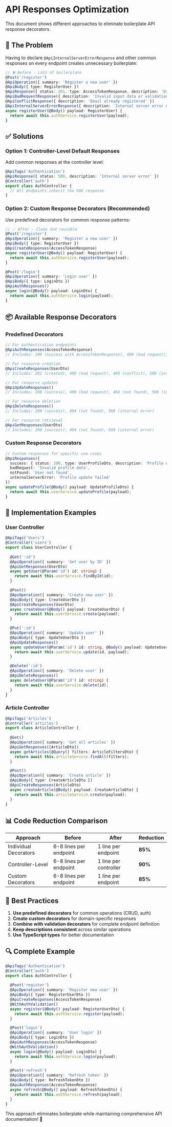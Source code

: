 # API Responses Optimization

This document shows different approaches to eliminate boilerplate API response decorators.

## 🎯 **The Problem**

Having to declare `@ApiInternalServerErrorResponse` and other common responses on every endpoint creates unnecessary boilerplate:

```typescript
// ❌ Before - Lots of boilerplate
@Post('/register')
@ApiOperation({ summary: 'Register a new user' })
@ApiBody({ type: RegisterUser })
@ApiResponse({ status: 201, type: AccessTokenResponse, description: 'User registered successfully' })
@ApiBadRequestResponse({ description: 'Invalid input data or validation errors' })
@ApiConflictResponse({ description: 'Email already registered' })
@ApiInternalServerErrorResponse({ description: 'Internal server error during registration' })
async registerUser(@Body() payload: RegisterUser) {
  return await this.authService.registerUser(payload);
}
```

## ✅ **Solutions**

### **Option 1: Controller-Level Default Responses**

Add common responses at the controller level:

```typescript
@ApiTags('Authentication')
@ApiResponse({ status: 500, description: 'Internal server error' })
@Controller('auth')
export class AuthController {
  // All endpoints inherit the 500 response
}
```

### **Option 2: Custom Response Decorators (Recommended)**

Use predefined decorators for common response patterns:

```typescript
// ✅ After - Clean and reusable
@Post('/register')
@ApiOperation({ summary: 'Register a new user' })
@ApiBody({ type: RegisterUser })
@ApiCreateResponses(AccessTokenResponse)
async registerUser(@Body() payload: RegisterUser) {
  return await this.authService.registerUser(payload);
}

@Post('/login')
@ApiOperation({ summary: 'Login user' })
@ApiBody({ type: LoginDto })
@ApiAuthResponses()
async login(@Body() payload: LoginDto) {
  return await this.authService.login(payload);
}
```

## 📦 **Available Response Decorators**

### **Predefined Decorators**

```typescript
// For authentication endpoints
@ApiAuthResponses(AccessTokenResponse)
// Includes: 200 (success with AccessTokenResponse), 400 (bad request), 401 (unauthorized), 500 (internal error)

// For resource creation
@ApiCreateResponses(UserDto)
// Includes: 201 (created), 400 (bad request), 409 (conflict), 500 (internal error)

// For resource updates
@ApiUpdateResponses()
// Includes: 200 (success), 400 (bad request), 404 (not found), 500 (internal error)

// For resource deletion
@ApiDeleteResponses()
// Includes: 200 (success), 404 (not found), 500 (internal error)

// For resource retrieval
@ApiGetResponses(UserDto)
// Includes: 200 (success), 404 (not found), 500 (internal error)
```

### **Custom Response Decorators**

```typescript
// Custom responses for specific use cases
@ApiResponses({
  success: { status: 200, type: UserProfileDto, description: 'Profile updated' },
  badRequest: 'Invalid profile data',
  notFound: 'User not found',
  internalServerError: 'Profile update failed'
})
async updateProfile(@Body() payload: UpdateProfileDto) {
  return await this.userService.updateProfile(payload);
}
```

## 🔧 **Implementation Examples**

### **User Controller**

```typescript
@ApiTags('Users')
@Controller('users')
export class UserController {
  
  @Get(':id')
  @ApiOperation({ summary: 'Get user by ID' })
  @ApiGetResponses(UserDto)
  async getUser(@Param('id') id: string) {
    return await this.userService.findById(id);
  }

  @Post()
  @ApiOperation({ summary: 'Create new user' })
  @ApiBody({ type: CreateUserDto })
  @ApiCreateResponses(UserDto)
  async createUser(@Body() payload: CreateUserDto) {
    return await this.userService.create(payload);
  }

  @Put(':id')
  @ApiOperation({ summary: 'Update user' })
  @ApiBody({ type: UpdateUserDto })
  @ApiUpdateResponses()
  async updateUser(@Param('id') id: string, @Body() payload: UpdateUserDto) {
    return await this.userService.update(id, payload);
  }

  @Delete(':id')
  @ApiOperation({ summary: 'Delete user' })
  @ApiDeleteResponses()
  async deleteUser(@Param('id') id: string) {
    return await this.userService.delete(id);
  }
}
```

### **Article Controller**

```typescript
@ApiTags('Articles')
@Controller('articles')
export class ArticleController {
  
  @Get()
  @ApiOperation({ summary: 'Get all articles' })
  @ApiGetResponses([ArticleDto])
  async getArticles(@Query() filters: ArticleFiltersDto) {
    return await this.articleService.findAll(filters);
  }

  @Post()
  @ApiOperation({ summary: 'Create article' })
  @ApiBody({ type: CreateArticleDto })
  @ApiCreateResponses(ArticleDto)
  async createArticle(@Body() payload: CreateArticleDto) {
    return await this.articleService.create(payload);
  }
}
```

## 📊 **Code Reduction Comparison**

| Approach | Before | After | Reduction |
|----------|--------|-------|-----------|
| Individual Decorators | 6-8 lines per endpoint | 1 line per endpoint | **85%** |
| Controller-Level | 6-8 lines per endpoint | 1 line per controller | **90%** |
| Custom Decorators | 6-8 lines per endpoint | 1 line per endpoint | **85%** |

## 🎯 **Best Practices**

1. **Use predefined decorators** for common operations (CRUD, auth)
2. **Create custom decorators** for domain-specific responses
3. **Combine with validation decorators** for complete endpoint definition
4. **Keep descriptions consistent** across similar operations
5. **Use TypeScript types** for better documentation

## 🔍 **Complete Example**

```typescript
@ApiTags('Authentication')
@Controller('auth')
export class AuthController {
  
  @Post('register')
  @ApiOperation({ summary: 'Register new user' })
  @ApiBody({ type: RegisterUserDto })
  @ApiCreateResponses(AccessTokenResponse)
  @WithAuthValidation()
  async register(@Body() payload: RegisterUserDto) {
    return await this.authService.register(payload);
  }

  @Post('login')
  @ApiOperation({ summary: 'User login' })
  @ApiBody({ type: LoginDto })
  @ApiAuthResponses(AccessTokenResponse)
  @WithAuthValidation()
  async login(@Body() payload: LoginDto) {
    return await this.authService.login(payload);
  }

  @Post('refresh')
  @ApiOperation({ summary: 'Refresh token' })
  @ApiBody({ type: RefreshTokenDto })
  @ApiAuthResponses(AccessTokenResponse)
  async refresh(@Body() payload: RefreshTokenDto) {
    return await this.authService.refresh(payload);
  }
}
```

This approach eliminates boilerplate while maintaining comprehensive API documentation! 🎉 